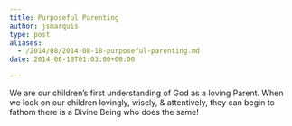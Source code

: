 ```yaml
---
title: Purposeful Parenting
author: jsmarquis
type: post
aliases:
  - /2014/08/2014-08-18-purposeful-parenting.md
date: 2014-08-18T01:03:00+00:00

---
```

We are our children&#8217;s first understanding of God as a loving Parent. When we look on our children lovingly, wisely, & attentively, they can begin to fathom there is a Divine Being who does the same!